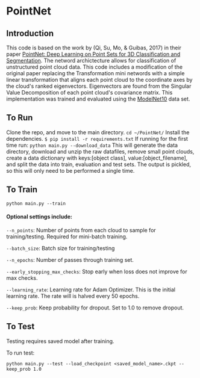 # PointNet

## Introduction

This code is based on the work by (Qi, Su, Mo, & Guibas, 2017) in their paper [PointNet: Deep Learning on Point Sets for 3D Classification and Segmentation](https://arxiv.org/abs/1612.00593). The netword archictecture allows for classification of unstructured point cloud data. This code includes a modification of the original paper replacing the Transformation mini networds with a simple linear transformation that aligns each point cloud to the coordinate axes by the cloud's ranked eigenvectors. Eigenvectors are found from the Singular Value Decomposition of each point cloud's covariance matrix. This implementation was trained and evaluated using the [ModelNet10](http://3dshapenets.cs.princeton.edu/) data set.

## To Run

Clone the repo, and move to the main directory.
`cd ~/PointNet/`
Install the dependencies.
`$ pip install -r requirements.txt`
If running for the first time run:
`python main.py --download_data`
This will generate the data directory, download and unzip the raw datafiles, remove small point clouds, create a data dictionary with keys:[object class], value:[object_filename], and split the data into train, evaluation and test sets. The output is pickled, so this will only need to be performed a single time.

## To Train

`python main.py --train`

#### Optional settings include:

`--n_points`: Number of points from each cloud to sample for training/testing. Required for mini-batch training.

`--batch_size`: Batch size for training/testing

`--n_epochs`: Number of passes through training set.

`--early_stopping_max_checks`: Stop early when loss does not improve for max checks.

`--learning_rate`: Learning rate for Adam Optimizer. This is the initial learning rate. The rate will is halved every 50 epochs.

`--keep_prob`: Keep probability for dropout. Set to 1.0 to remove dropout.

## To Test

Testing requires saved model after training. 

To run test:

`python main.py --test --load_checkpoint <saved_model_name>.ckpt --keep_prob 1.0`
